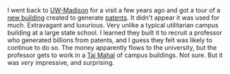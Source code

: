 I went back to <a href="https://www.wisc.edu/">UW-Madison</a> for a visit a few years ago and got a tour of a <a href="https://discovery.wisc.edu/">new building</a> created to generate <a href="https://news.wisc.edu/tag/patents/">patents</a>. It didn't appear it was used for much. Extravagant and luxurious. Very unlike a typical utilitarian campus building at a large state school. I learned they built it to recruit a professor who generated billions from patents, and I guess they felt was likely to continue to do so. The money apparently flows to the university, but the professor gets to work in a <a href="https://en.wikipedia.org/wiki/Taj_Mahal">Taj Mahal</a> of campus buildings. Not sure. But it was <i>very</i> impressive, and surprising. 
